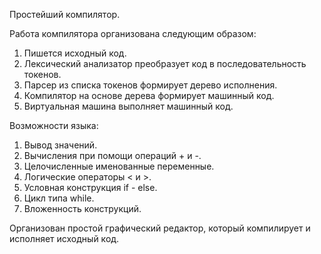 Простейший компилятор.

Работа компилятора организована следующим образом:
1. Пишется исходный код.
2. Лексический анализатор преобразует код в последовательность токенов.
3. Парсер из списка токенов формирует дерево исполнения.
4. Компилятор на основе дерева формирует машинный код.
5. Виртуальная машина выполняет машинный код.

Возможности языка:
1. Вывод значений.
2. Вычисления при помощи операций + и -.
3. Целочисленные именованные переменные.
4. Логические операторы < и >.
5. Условная конструкция if - else.
6. Цикл типа while.
7. Вложенность конструкций.

Организован простой графический редактор, который компилирует и исполняет исходный код.